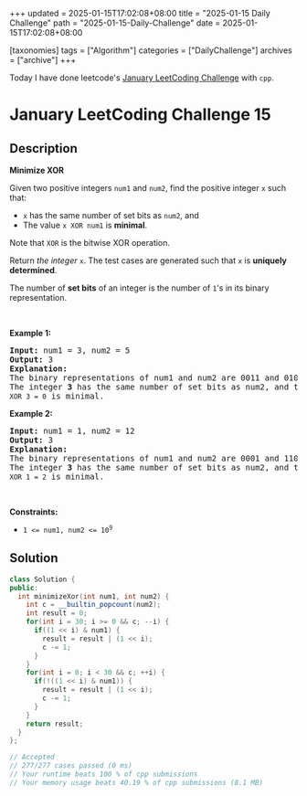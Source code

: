 +++
updated = 2025-01-15T17:02:08+08:00
title = "2025-01-15 Daily Challenge"
path = "2025-01-15-Daily-Challenge"
date = 2025-01-15T17:02:08+08:00

[taxonomies]
tags = ["Algorithm"]
categories = ["DailyChallenge"]
archives = ["archive"]
+++

Today I have done leetcode's [January LeetCoding Challenge](https://leetcode.com/problems/minimize-xor/) with `cpp`.

<!-- more -->

# January LeetCoding Challenge 15

## Description

**Minimize XOR**

<p>Given two positive integers <code>num1</code> and <code>num2</code>, find the positive integer <code>x</code> such that:</p>

<ul>
	<li><code>x</code> has the same number of set bits as <code>num2</code>, and</li>
	<li>The value <code>x XOR num1</code> is <strong>minimal</strong>.</li>
</ul>

<p>Note that <code>XOR</code> is the bitwise XOR operation.</p>

<p>Return <em>the integer </em><code>x</code>. The test cases are generated such that <code>x</code> is <strong>uniquely determined</strong>.</p>

<p>The number of <strong>set bits</strong> of an integer is the number of <code>1</code>&#39;s in its binary representation.</p>

<p>&nbsp;</p>
<p><strong class="example">Example 1:</strong></p>

<pre>
<strong>Input:</strong> num1 = 3, num2 = 5
<strong>Output:</strong> 3
<strong>Explanation:</strong>
The binary representations of num1 and num2 are 0011 and 0101, respectively.
The integer <strong>3</strong> has the same number of set bits as num2, and the value <code>3 XOR 3 = 0</code> is minimal.
</pre>

<p><strong class="example">Example 2:</strong></p>

<pre>
<strong>Input:</strong> num1 = 1, num2 = 12
<strong>Output:</strong> 3
<strong>Explanation:</strong>
The binary representations of num1 and num2 are 0001 and 1100, respectively.
The integer <strong>3</strong> has the same number of set bits as num2, and the value <code>3 XOR 1 = 2</code> is minimal.
</pre>

<p>&nbsp;</p>
<p><strong>Constraints:</strong></p>

<ul>
	<li><code>1 &lt;= num1, num2 &lt;= 10<sup>9</sup></code></li>
</ul>


## Solution

``` cpp
class Solution {
public:
  int minimizeXor(int num1, int num2) {
    int c = __builtin_popcount(num2);
    int result = 0;
    for(int i = 30; i >= 0 && c; --i) {
      if((1 << i) & num1) {
        result = result | (1 << i);
        c -= 1;
      }
    }
    for(int i = 0; i < 30 && c; ++i) {
      if(!((1 << i) & num1)) {
        result = result | (1 << i);
        c -= 1;
      }
    }
    return result;
  }
};

// Accepted
// 277/277 cases passed (0 ms)
// Your runtime beats 100 % of cpp submissions
// Your memory usage beats 40.19 % of cpp submissions (8.1 MB)
```

